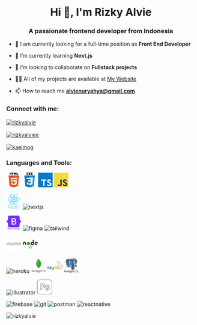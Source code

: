 <h1 align="center">Hi 👋, I'm Rizky Alvie</h1>
<h3 align="center">A passionate frontend developer from Indonesia</h3>

- 🤝 I am currently looking for a full-time position as **Front End Developer**

- 🌱 I’m currently learning **Next.js**

- 👯 I’m looking to collaborate on **Fullstack projects**

- 👨‍💻 All of my projects are available at [My Website](rizky-alvie.vercel.app)

- 📫 How to reach me **alvienuryahya@gmail.com**

<h3 align="left">Connect with me:</h3>
<p align="left">
  
  <a href="https://linkedin.com/in/rizkyalvie" target="_blank"><img align="center" src="https://raw.githubusercontent.com/rahuldkjain/github-profile-readme-generator/master/src/images/icons/Social/linked-in-alt.svg" alt="rizkyalvie" height="30" width="40" /></a>

  <a href="https://fb.com/rizkyalviee" target="_blank"><img align="center" src="https://raw.githubusercontent.com/rahuldkjain/github-profile-readme-generator/master/src/images/icons/Social/facebook.svg" alt="rizkyalviee" height="30" width="40" /></a>

  <a href="https://instagram.com/kaelmog" target="_blank"><img align="center" src="https://raw.githubusercontent.com/rahuldkjain/github-profile-readme-generator/master/src/images/icons/Social/instagram.svg" alt="kaelmog" height="30" width="40" /></a>
</p>

<h3 align="left">Languages and Tools:</h3>
<p align="left" style="display: flex;gap: 2px;width="100px;flex-wrap: wrap">
  <a href="https://www.w3.org/html/" target="_blank" rel="noreferrer" style="text-decoration:none">
<img src="https://raw.githubusercontent.com/devicons/devicon/master/icons/html5/html5-original-wordmark.svg" alt="html5" width="40" height="40"/></a> 
  <a href="https://www.w3schools.com/css/" target="_blank" rel="noreferrer" style="text-decoration:none">
<img src="https://raw.githubusercontent.com/devicons/devicon/master/icons/css3/css3-original-wordmark.svg" alt="css3" width="40" height="40"/></a> 
  <a href="https://www.typescriptlang.org/" target="_blank" rel="noreferrer" style="text-decoration:none">
<img src="https://raw.githubusercontent.com/devicons/devicon/master/icons/typescript/typescript-original.svg" alt="typescript" width="40" height="40"/></a>
  <a href="https://developer.mozilla.org/en-US/docs/Web/JavaScript" target="_blank" rel="noreferrer" style="text-decoration:none">
<img src="https://raw.githubusercontent.com/devicons/devicon/master/icons/javascript/javascript-original.svg" alt="javascript" width="40" height="40"/></a> 
  </p>
  <p>
  <a href="https://reactjs.org/" target="_blank" rel="noreferrer" style="text-decoration:none">
<img src="https://raw.githubusercontent.com/devicons/devicon/master/icons/react/react-original-wordmark.svg" alt="react" width="40" height="40"/></a> 
  <a href="https://nextjs.org/" target="_blank" rel="noreferrer" style="text-decoration:none">
<img src="https://cdn.worldvectorlogo.com/logos/nextjs-2.svg" alt="nextjs" width="40" height="40"/></a> 
  </p>
  <p>
  <a href="https://getbootstrap.com" target="_blank" rel="noreferrer" style="text-decoration:none">
<img src="https://raw.githubusercontent.com/devicons/devicon/master/icons/bootstrap/bootstrap-plain-wordmark.svg" alt="bootstrap" width="40" height="40"/></a> 
  <a href="https://www.figma.com/" target="_blank" rel="noreferrer" style="text-decoration:none">
<img src="https://www.vectorlogo.zone/logos/figma/figma-icon.svg" alt="figma" width="40" height="40"/></a> 
  <a href="https://tailwindcss.com/" target="_blank" rel="noreferrer" style="text-decoration:none">
<img src="https://www.vectorlogo.zone/logos/tailwindcss/tailwindcss-icon.svg" alt="tailwind" width="40" height="40"/></a>
  </p>
  <p>
  <a href="https://expressjs.com" target="_blank" rel="noreferrer" style="text-decoration:none">
<img src="https://raw.githubusercontent.com/devicons/devicon/master/icons/express/express-original-wordmark.svg" alt="express" width="40" height="40"/></a> 
  <a href="https://nodejs.org" target="_blank" rel="noreferrer" style="text-decoration:none">
<img src="https://raw.githubusercontent.com/devicons/devicon/master/icons/nodejs/nodejs-original-wordmark.svg" alt="nodejs" width="40" height="40"/></a> 
  </p>
  <p>
  <a href="https://heroku.com" target="_blank" rel="noreferrer" style="text-decoration:none">
<img src="https://www.vectorlogo.zone/logos/heroku/heroku-icon.svg" alt="heroku" width="40" height="40"/></a> 
  <a href="https://www.mongodb.com/" target="_blank" rel="noreferrer" style="text-decoration:none">
<img src="https://raw.githubusercontent.com/devicons/devicon/master/icons/mongodb/mongodb-original-wordmark.svg" alt="mongodb" width="40" height="40"/></a> 
  <a href="https://www.mysql.com/" target="_blank" rel="noreferrer" style="text-decoration:none">
<img src="https://raw.githubusercontent.com/devicons/devicon/master/icons/mysql/mysql-original-wordmark.svg" alt="mysql" width="40" height="40"/></a> 
  <a href="https://www.postgresql.org" target="_blank" rel="noreferrer" style="text-decoration:none">
<img src="https://raw.githubusercontent.com/devicons/devicon/master/icons/postgresql/postgresql-original-wordmark.svg" alt="postgresql" width="40" height="40"/></a> 
  </p>
  <p>
  <a href="https://www.adobe.com/in/products/illustrator.html" target="_blank" rel="noreferrer" style="text-decoration:none">
<img src="https://www.vectorlogo.zone/logos/adobe_illustrator/adobe_illustrator-icon.svg" alt="illustrator" width="40" height="40"/></a> 
  <a href="https://www.adobe.com/in/products/photoshop.html" target="_blank" rel="noreferrer" style="text-decoration:none">
<img src="https://raw.githubusercontent.com/devicons/devicon/master/icons/photoshop/photoshop-line.svg" alt="photoshop" width="40" height="40"/></a> 
  </p>
  <p>
  <a href="https://firebase.google.com/" target="_blank" rel="noreferrer" style="text-decoration:none">
<img src="https://www.vectorlogo.zone/logos/firebase/firebase-icon.svg" alt="firebase" width="40" height="40"/></a> 
  <a href="https://git-scm.com/" target="_blank" rel="noreferrer" style="text-decoration:none">
<img src="https://www.vectorlogo.zone/logos/git-scm/git-scm-icon.svg" alt="git" width="40" height="40"/></a> 
  <a href="https://postman.com" target="_blank" rel="noreferrer" style="text-decoration:none">
<img src="https://www.vectorlogo.zone/logos/getpostman/getpostman-icon.svg" alt="postman" width="40" height="40"/></a> 
  <a href="https://reactnative.dev/" target="_blank" rel="noreferrer" style="text-decoration:none">
<img src="https://reactnative.dev/img/header_logo.svg" alt="reactnative" width="40" height="40"/></a>
  </p>

<p><img align="left" src="https://github-readme-stats.vercel.app/api/top-langs?username=rizkyalvie&show_icons=true&theme=dark&locale=en&layout=compact" alt="rizkyalvie" /></p>
